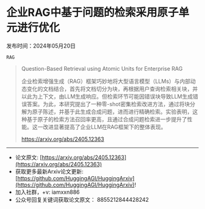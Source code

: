 # 企业RAG中基于问题的检索采用原子单元进行优化
发布时间：2024年05月20日

`RAG`
> Question-Based Retrieval using Atomic Units for Enterprise RAG
>
> 企业检索增强生成（RAG）框架巧妙地将大型语言模型（LLMs）与内部动态变化的文档结合，首先将文档切分为块，再根据用户查询检索相关块，并以此为上下文，由LLM生成响应。但检索环节可能因错误块导致LLM生成错误答案。为此，本研究提出了一种零-shot密集检索改进方法，通过将块分解为原子陈述，并基于此生成合成问题，进而进行精确检索。实验表明，这种基于原子的检索方法召回率更高，且通过合成问题检索进一步提升了性能。这一改进显著提高了企业LLM在RAG框架下的整体表现。
>
> https://arxiv.org/abs/2405.12363


<hr />

- 论文原文: [https://arxiv.org/abs/2405.12363](https://arxiv.org/abs/2405.12363)
- 获取更多最新Arxiv论文更新: [https://github.com/HuggingAGI/HuggingArxiv](https://github.com/HuggingAGI/HuggingArxiv)!
- 加入社群，+v: iamxxn886
- 公众号回复关键词获取论文原文： 8855212844428242